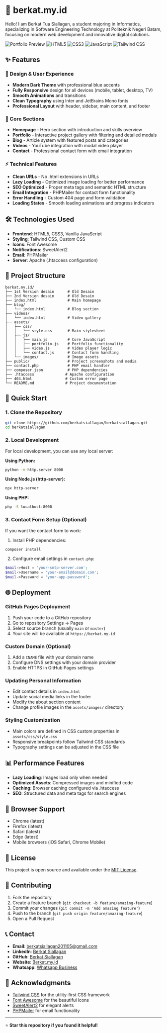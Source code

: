 # 🚀 berkat.my.id

Hello! I am Berkat Tua Siallagan, a student majoring in Informatics, specializing in Software Engineering Technology at Politeknik Negeri Batam, focusing on modern web development and innovative digital solutions.

![Portfolio Preview](https://img.shields.io/badge/Status-Live-brightgreen) ![HTML5](https://img.shields.io/badge/HTML5-E34F26?logo=html5&logoColor=white) ![CSS3](https://img.shields.io/badge/CSS3-1572B6?logo=css3&logoColor=white) ![JavaScript](https://img.shields.io/badge/JavaScript-F7DF1E?logo=javascript&logoColor=black) ![Tailwind CSS](https://img.shields.io/badge/Tailwind_CSS-38B2AC?logo=tailwind-css&logoColor=white)

## ✨ Features

### 🎨 Design & User Experience
- **Modern Dark Theme** with professional blue accents
- **Fully Responsive** design for all devices (mobile, tablet, desktop, TV)
- **Smooth Animations** and transitions
- **Clean Typography** using Inter and JetBrains Mono fonts
- **Professional Layout** with header, sidebar, main content, and footer

### 📱 Core Sections
- **Homepage** - Hero section with introduction and skills overview
- **Portfolio** - Interactive project gallery with filtering and detailed modals
- **Blog** - Article system with featured posts and categories
- **Videos** - YouTube integration with modal video player
- **Contact** - Professional contact form with email integration

### ⚡ Technical Features
- **Clean URLs** - No .html extensions in URLs
- **Lazy Loading** - Optimized image loading for better performance
- **SEO Optimized** - Proper meta tags and semantic HTML structure
- **Email Integration** - PHPMailer for contact form functionality
- **Error Handling** - Custom 404 page and form validation
- **Loading States** - Smooth loading animations and progress indicators

## 🛠️ Technologies Used

- **Frontend**: HTML5, CSS3, Vanilla JavaScript
- **Styling**: Tailwind CSS, Custom CSS
- **Icons**: Font Awesome
- **Notifications**: SweetAlert2
- **Email**: PHPMailer
- **Server**: Apache (.htaccess configuration)

## 📁 Project Structure

```
berkat.my.id/
├── 1st Version desain      # Old Desain
├── 2nd Version desain      # Old Desain
├── index.html              # Main homepage
├── blog/
│   └── index.html          # Blog section
├── videos/
│   └── index.html          # Video gallery
├── assets/
│   ├── css/
│   │   └── style.css       # Main stylesheet
│   ├── js/
│   │   ├── main.js         # Core JavaScript
│   │   ├── portfolio.js    # Portfolio functionality
│   │   ├── video.js        # Video player logic
│   │   └── contact.js      # Contact form handling
│   └── images/             # Image assets
├── public/                 # Project screenshots and media
├── contact.php             # PHP email handler
├── composer.json           # PHP dependencies
├── .htaccess              # Apache configuration
├── 404.html               # Custom error page
└── README.md              # Project documentation
```

## 🚀 Quick Start

### 1. Clone the Repository
```bash
git clone https://github.com/berkatsiallagan/berkatsiallagan.git
cd berkatsiallagan
```

### 2. Local Development
For local development, you can use any local server:

**Using Python:**
```bash
python -m http.server 8000
```

**Using Node.js (http-server):**
```bash
npx http-server
```

**Using PHP:**
```bash
php -S localhost:8000
```

### 3. Contact Form Setup (Optional)
If you want the contact form to work:

1. Install PHP dependencies:
```bash
composer install
```

2. Configure email settings in `contact.php`:
```php
$mail->Host = 'your-smtp-server.com';
$mail->Username = 'your-email@domain.com';
$mail->Password = 'your-app-password';
```

## 🌐 Deployment

### GitHub Pages Deployment
1. Push your code to a GitHub repository
2. Go to repository Settings → Pages
3. Select source branch (usually `main` or `master`)
4. Your site will be available at `https://berkat.my.id`

### Custom Domain (Optional)
1. Add a `CNAME` file with your domain name
2. Configure DNS settings with your domain provider
3. Enable HTTPS in GitHub Pages settings

### Updating Personal Information
- Edit contact details in `index.html`
- Update social media links in the footer
- Modify the about section content
- Change profile images in the `assets/images/` directory

### Styling Customization
- Main colors are defined in CSS custom properties in `assets/css/style.css`
- Responsive breakpoints follow Tailwind CSS standards
- Typography settings can be adjusted in the CSS file

## 📊 Performance Features

- **Lazy Loading**: Images load only when needed
- **Optimized Assets**: Compressed images and minified code
- **Caching**: Browser caching configured via .htaccess
- **SEO**: Structured data and meta tags for search engines

## 🔧 Browser Support

- Chrome (latest)
- Firefox (latest)
- Safari (latest)
- Edge (latest)
- Mobile browsers (iOS Safari, Chrome Mobile)

## 📝 License

This project is open source and available under the [MIT License](LICENSE).

## 🤝 Contributing

1. Fork the repository
2. Create a feature branch (`git checkout -b feature/amazing-feature`)
3. Commit your changes (`git commit -m 'Add amazing feature'`)
4. Push to the branch (`git push origin feature/amazing-feature`)
5. Open a Pull Request

## 📞 Contact

- **Email**: berkatsiallagan201105@gmail.com
- **LinkedIn**: [Berkat Siallagan](https://www.linkedin.com/in/berkat-tua-siallagan-349596361/)
- **GitHub**: [Berkat Siallagan](https://github.com/yourusername)
- **Website**: [Berkat.my.id](https:berkat.my.id)
- **Whatsapp**: [Whatsapp Business](https://wa.me/6282284710929)

## 🙏 Acknowledgments

- [Tailwind CSS](https://tailwindcss.com/) for the utility-first CSS framework
- [Font Awesome](https://fontawesome.com/) for the beautiful icons
- [SweetAlert2](https://sweetalert2.github.io/) for elegant alerts
- [PHPMailer](https://github.com/PHPMailer/PHPMailer) for email functionality

---

⭐ **Star this repository if you found it helpful!**

